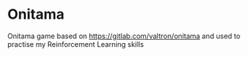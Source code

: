 # Onitama
Onitama game based on https://gitlab.com/valtron/onitama and used to practise my Reinforcement Learning skills
